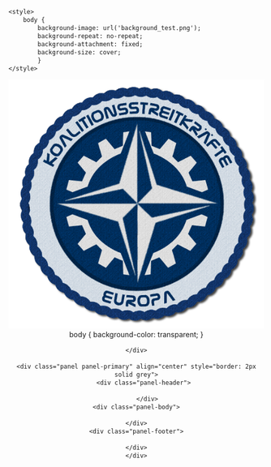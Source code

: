 <html>
<head>
	<meta charset='utf-8' />
	<meta name='viewport' content='width=device-width, user-scalable=no' />
	<title>KSE</title>
	
	<style>
		body {
  			background-image: url('background_test.png');
  			background-repeat: no-repeat;
  			background-attachment: fixed;
  			background-size: cover;
			}
	</style>
</head>
<body>
	<div align="center">
		<img src="label_kse.png" alt="Label KSE"/>
		body { 
  			background-color: transparent;
		}

	</div>
	  
	<div class="panel panel-primary" align="center" style="border: 2px solid grey">
        <div class="panel-header">
        
    	  </div>
	<div class="panel-body">
	 
	</div>
	<div class="panel-footer">
	
	</div>
	</div>
</body>
</html>
